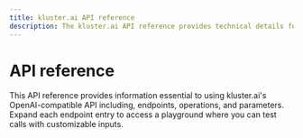 ```yaml
---
title: kluster.ai API reference
description: The kluster.ai API reference provides technical details for kluster.ai's OpenAI-compatible API including, endpoints, operations, and parameters.
---
```


# API reference

This API reference provides information essential to using kluster.ai's OpenAI-compatible API including, endpoints, operations, and parameters. Expand each endpoint entry to access a playground where you can test calls with customizable inputs. 

<swagger-ui src="https://petstore.swagger.io/v2/swagger.json"/>